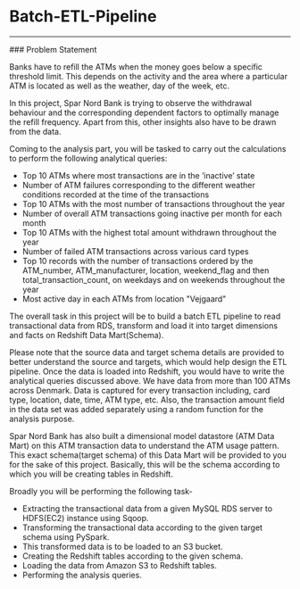 # Batch-ETL-Pipeline
<hr/>
### Problem Statement

Banks have to refill the ATMs when the money goes below a specific threshold limit. This depends on the activity and the area where a particular ATM is located as well as the weather, day of the week, etc.

In this project, Spar Nord Bank is trying to observe the withdrawal behaviour and the corresponding dependent factors to optimally manage the refill frequency. Apart from this, other insights also have to be drawn from the data.

Coming to the analysis part, you will be tasked to carry out the calculations to perform the following analytical queries:

 - Top 10 ATMs where most transactions are in the ’inactive’ state
 - Number of ATM failures corresponding to the different weather conditions recorded at the time of the transactions
 - Top 10 ATMs with the most number of transactions throughout the year
 - Number of overall ATM transactions going inactive per month for each month
 - Top 10 ATMs with the highest total amount withdrawn throughout the year
 - Number of failed ATM transactions across various card types
 - Top 10 records with the number of transactions ordered by the ATM_number, ATM_manufacturer, location, weekend_flag and then total_transaction_count, on weekdays and on weekends throughout the year
 - Most active day in each ATMs from location "Vejgaard"

 
The overall task in this project will be to build a batch ETL pipeline to read transactional data from RDS, transform and load it into target dimensions and facts on Redshift Data Mart(Schema).

Please note that the source data and target schema details are provided to better understand the source and targets, which would help design the ETL pipeline. Once the data is loaded into Redshift, you would have to write the analytical queries discussed above.
We have data from more than 100 ATMs across Denmark. Data is captured for every transaction including, card type, location, date, time, ATM type, etc. Also, the transaction amount field in the data set was added separately using a random function for the analysis purpose.

Spar Nord Bank has also built a dimensional model datastore (ATM Data Mart) on this ATM transaction data to understand the ATM usage pattern. This exact schema(target schema) of this Data Mart will be provided to you for the sake of this project. Basically, this will be the schema according to which you will be creating tables in Redshift. 

Broadly you will be performing the following task-
 - Extracting the transactional data from a given MySQL RDS server to HDFS(EC2) instance using Sqoop.
 - Transforming the transactional data according to the given target schema using PySpark. 
 - This transformed data is to be loaded to an S3 bucket.
 - Creating the Redshift tables according to the given schema.
 - Loading the data from Amazon S3 to Redshift tables.
 - Performing the analysis queries.

